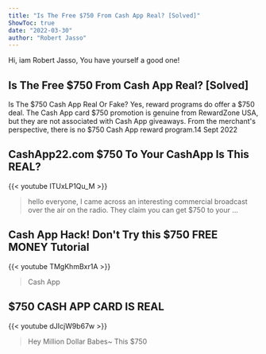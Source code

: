 ```yaml
---
title: "Is The Free $750 From Cash App Real? [Solved]"
ShowToc: true 
date: "2022-03-30"
author: "Robert Jasso" 
---
```


Hi, iam Robert Jasso, You have yourself a good one!
## Is The Free $750 From Cash App Real? [Solved]
Is The $750 Cash App Real Or Fake? Yes, reward programs do offer a $750 deal. The Cash App card $750 promotion is genuine from RewardZone USA, but they are not associated with Cash App giveaways. From the merchant's perspective, there is no $750 Cash App reward program.14 Sept 2022

## CashApp22.com $750 To Your CashApp Is This REAL?
{{< youtube ITUxLP1Qu_M >}}
>hello everyone, I came across an interesting commercial broadcast over the air on the radio. They claim you can get $750 to your ...

## Cash App Hack! Don't Try this $750 FREE MONEY Tutorial
{{< youtube TMgKhmBxr1A >}}
>Cash App

## $750 CASH APP CARD IS REAL
{{< youtube dJIcjW9b67w >}}
>Hey Million Dollar Babes~ This $750 


